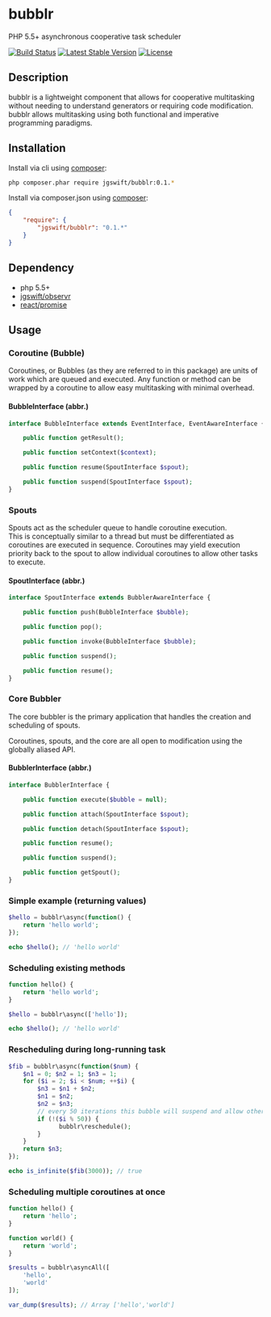 bubblr
====
PHP 5.5+ asynchronous cooperative task scheduler 

[![Build Status](https://travis-ci.org/jgswift/bubblr.png?branch=master)](https://travis-ci.org/jgswift/bubblr)
[![Latest Stable Version](https://poser.pugx.org/jgswift/bubblr/v/stable.svg)](https://packagist.org/packages/jgswift/bubblr)
[![License](https://poser.pugx.org/jgswift/bubblr/license.svg)](https://packagist.org/packages/jgswift/bubblr)

## Description

bubblr is a lightweight component that allows for cooperative multitasking without needing to understand generators or requiring code modification.
bubblr allows multitasking using both functional and imperative programming paradigms.

## Installation

Install via cli using [composer](https://getcomposer.org/):
```sh
php composer.phar require jgswift/bubblr:0.1.*
```

Install via composer.json using [composer](https://getcomposer.org/):
```json
{
    "require": {
        "jgswift/bubblr": "0.1.*"
    }
}
```

## Dependency

* php 5.5+
* [jgswift/observr](https://github.com/jgswift/observr)
* [react/promise](https://github.com/reactphp/promise)

## Usage

### Coroutine (Bubble)

Coroutines, or Bubbles (as they are referred to in this package) are units of work which are queued and executed.
Any function or method can be wrapped by a coroutine to allow easy multitasking with minimal overhead.

#### BubbleInterface (abbr.)

```php
interface BubbleInterface extends EventInterface, EventAwareInterface {

    public function getResult();

    public function setContext($context);

    public function resume(SpoutInterface $spout);

    public function suspend(SpoutInterface $spout);
}
```

### Spouts

Spouts act as the scheduler queue to handle coroutine execution.  
This is conceptually similar to a thread but must be differentiated as coroutines are executed in sequence.
Coroutines may yield execution priority back to the spout to allow individual coroutines to allow other tasks to execute.

#### SpoutInterface (abbr.)

```php
interface SpoutInterface extends BubblerAwareInterface {

    public function push(BubbleInterface $bubble);

    public function pop();

    public function invoke(BubbleInterface $bubble);

    public function suspend();

    public function resume();
}
```

### Core Bubbler

The core bubbler is the primary application that handles the creation and scheduling of spouts.

Coroutines, spouts, and the core are all open to modification using the globally aliased API.

#### BubblerInterface (abbr.)

```php
interface BubblerInterface {

    public function execute($bubble = null);

    public function attach(SpoutInterface $spout);

    public function detach(SpoutInterface $spout);

    public function resume();

    public function suspend();

    public function getSpout();
}
```

### Simple example (returning values)

```php
$hello = bubblr\async(function() {
    return 'hello world';
});

echo $hello(); // 'hello world'
```

### Scheduling existing methods

```php
function hello() {
    return 'hello world';
}

$hello = bubblr\async(['hello']);

echo $hello(); // 'hello world'
```

### Rescheduling during long-running task

```php
$fib = bubblr\async(function($num) {
    $n1 = 0; $n2 = 1; $n3 = 1;
    for ($i = 2; $i < $num; ++$i) {
        $n3 = $n1 + $n2;
        $n1 = $n2;
        $n2 = $n3;
        // every 50 iterations this bubble will suspend and allow other waiting bubbles to execute
        if (!($i % 50)) { 
              bubblr\reschedule();
        }
    }
    return $n3;
});

echo is_infinite($fib(3000)); // true
```

### Scheduling multiple coroutines at once

```php
function hello() {
    return 'hello';
}

function world() {
    return 'world';
}

$results = bubblr\asyncAll([
    'hello',
    'world'
]);

var_dump($results); // Array ['hello','world']
```